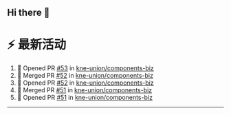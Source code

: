 ## Hi there 👋

<!--

**Here are some ideas to get you started:**

🙋‍♀️ A short introduction - what is your organization all about?
🌈 Contribution guidelines - how can the community get involved?
👩‍💻 Useful resources - where can the community find your docs? Is there anything else the community should know?
🍿 Fun facts - what does your team eat for breakfast?
🧙 Remember, you can do mighty things with the power of [Markdown](https://docs.github.com/github/writing-on-github/getting-started-with-writing-and-formatting-on-github/basic-writing-and-formatting-syntax)
-->


# ⚡ 最新活动

<!--START_SECTION:activity-->
1. 💪 Opened PR [#53](https://github.com/kne-union/components-biz/pull/53) in [kne-union/components-biz](https://github.com/kne-union/components-biz)
2. 🎉 Merged PR [#52](https://github.com/kne-union/components-biz/pull/52) in [kne-union/components-biz](https://github.com/kne-union/components-biz)
3. 💪 Opened PR [#52](https://github.com/kne-union/components-biz/pull/52) in [kne-union/components-biz](https://github.com/kne-union/components-biz)
4. 🎉 Merged PR [#51](https://github.com/kne-union/components-biz/pull/51) in [kne-union/components-biz](https://github.com/kne-union/components-biz)
5. 💪 Opened PR [#51](https://github.com/kne-union/components-biz/pull/51) in [kne-union/components-biz](https://github.com/kne-union/components-biz)
<!--END_SECTION:activity-->

---
